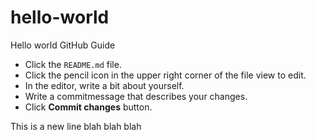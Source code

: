 # hello-world
Hello world GitHub Guide

- Click the <code>README.md</code> file.
- Click the pencil icon in the upper right corner of the file view to edit.
- In the editor, write a bit about yourself.
- Write a commitmessage that describes your changes.
- Click <strong>Commit changes</strong> button.

This is a new line blah blah blah